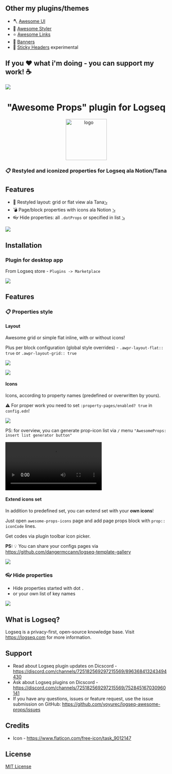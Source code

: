 ## Other my plugins/themes
* 🪓 [Awesome UI](https://github.com/yoyurec/logseq-awesome-ui)
* 🎨 [Awesome Styler](https://github.com/yoyurec/logseq-awesome-styler)
* ⭐ [Awesome Links](https://github.com/yoyurec/logseq-awesome-links)
* 📰 [Banners](https://github.com/yoyurec/logseq-banners-plugin)
* 📌 [Sticky Headers](https://github.com/yoyurec/logseq-sticky-headers) experimental

## If you ❤ what i'm doing - you can support my work! ☕

<a href="https://www.buymeacoffee.com/yoyurec"><img src="https://img.buymeacoffee.com/button-api/?text=Buy me a coffee&emoji=&slug=yoyurec&button_colour=FFDD00&font_colour=000000&font_family=Lato&outline_colour=000000&coffee_colour=ffffff" /></a>

<h1 align="center">"Awesome Props" plugin for Logseq</h1>
<p align="center">
    <a href="https://github.com/yoyurec/logseq-awesome-props">
        <img src="https://github.com/yoyurec/logseq-awesome-props/raw/main/icon.png" alt="logo" width="128" height="128" />
    </a>
</p>

### 📋 Restyled and iconized properties for Logseq ala Notion/Tana

## Features
* 📰 Restyled layout: grid or flat view ala Tana<a href="#layout">🡖</a>
* 💣 Page/block properties with icons ala Notion <a href="#icons">🡖</a>
* 👓 Hide properties: all `.dotProps` or specified in list <a href="#-hide-properties">🡖</a>

![](https://github.com//yoyurec/logseq-awesome-props/raw/main/screenshots/screen.png)

## Installation

### Plugin for desktop app

From Logseq store - `Plugins -> Marketplace`

![](https://github.com//yoyurec/logseq-awesome-props/raw/main/screenshots/market.png)

## Features

### 📋 Properties style

#### Layout

Awesome grid or simple flat inline, with or without icons!

Plus per block configuration (global style overrides) - `.awpr-layout-flat:: true` or `.awpr-layout-grid:: true`

![](https://github.com//yoyurec/logseq-awesome-props/raw/main/screenshots/layout.png)

![](https://github.com//yoyurec/logseq-awesome-props/raw/main/screenshots/settings-layout.png)

#### Icons
Icons, according to property names (predefined or overwritten by yours).

⚠ For proper work you need to set `:property-pages/enabled? true` in `config.edn`!

![](https://github.com//yoyurec/logseq-awesome-props/raw/main/screenshots/settings-icons.png)

PS: for overview, you can generate prop-icon list via `/` menu `"AwesomeProps: insert list generator button"`

![](https://github.com//yoyurec/logseq-awesome-props/raw/main/screenshots/props-list-generator.mp4)


#### Extend icons set
In addition to predefined set, you can extend set with your **own icons**!

Just open `awesome-props-icons` page and add page props block with `prop:: iconCode` lines.

Get codes via plugin toolbar icon picker.

**PS:** 💡 You can share your configs pages via https://github.com/dangermccann/logseq-template-gallery

![](https://github.com//yoyurec/logseq-awesome-props/raw/main/screenshots/user-icons.png)


### 👓 Hide properties

* Hide properties started with dot `.`
* or your own list of key names

![](https://github.com//yoyurec/logseq-awesome-props/raw/main/screenshots/settings-hide.png)

## What is Logseq?
Logseq is a privacy-first, open-source knowledge base. Visit https://logseq.com for more information.

## Support
* Read about Logseq plugin updates on Dicscord - https://discord.com/channels/725182569297215569/896368413243494430
* Ask about Logseq plugins on Dicscord - https://discord.com/channels/725182569297215569/752845167030960141
* If you have any questions, issues or feature request, use the issue submission on GitHub: https://github.com/yoyurec/logseq-awesome-props/issues

## Credits
* Icon - https://www.flaticon.com/free-icon/task_9012147

## License

[MIT License](./LICENSE)
